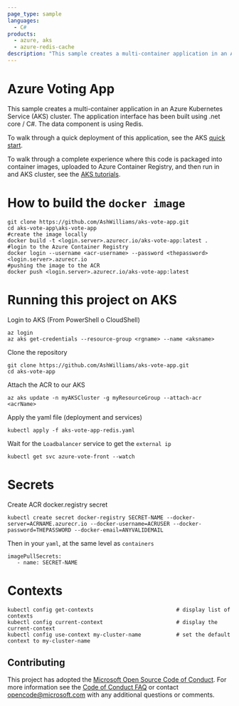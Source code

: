 ```yaml
---
page_type: sample
languages:
  - C#
products:
  - azure, aks
  - azure-redis-cache
description: "This sample creates a multi-container application in an Azure Kubernetes Service (AKS) cluster."
---
```


# Azure Voting App

This sample creates a multi-container application in an Azure Kubernetes Service (AKS) cluster. The application interface has been built using .net core / C#. The data component is using Redis.

To walk through a quick deployment of this application, see the AKS [quick start](https://docs.microsoft.com/en-us/azure/aks/kubernetes-walkthrough?WT.mc_id=none-github-nepeters).

To walk through a complete experience where this code is packaged into container images, uploaded to Azure Container Registry, and then run in and AKS cluster, see the [AKS tutorials](https://docs.microsoft.com/en-us/azure/aks/tutorial-kubernetes-prepare-app?WT.mc_id=none-github-nepeters).

# How to build the `docker image`

    git clone https://github.com/AshWilliams/aks-vote-app.git
    cd aks-vote-app\aks-vote-app
    #create the image locally
    docker build -t <login.server>.azurecr.io/aks-vote-app:latest .
    #login to the Azure Container Registry
    docker login --username <acr-username> --password <thepassword> <login.server>.azurecr.io
    #pushing the image to the ACR
    docker push <login.server>.azurecr.io/aks-vote-app:latest


# Running this project on AKS

Login to AKS (From PowerShell o CloudShell)

    az login
    az aks get-credentials --resource-group <rgname> --name <aksname>

Clone the repository

    git clone https://github.com/AshWilliams/aks-vote-app.git
    cd aks-vote-app

Attach the ACR to our AKS

    az aks update -n myAKSCluster -g myResourceGroup --attach-acr <acrName>

Apply the yaml file (deployment and services)

    kubectl apply -f aks-vote-app-redis.yaml

Wait for the `Loadbalancer` service to get the `external ip`

    kubectl get svc azure-vote-front --watch  


# Secrets

Create ACR docker.registry secret

    kubectl create secret docker-registry SECRET-NAME --docker-server=ACRNAME.azurecr.io --docker-username=ACRUSER --docker-password=THEPASSWORD --docker-email=ANYVALIDEMAIL
    
Then in your `yaml`, at the same level as `containers`

    imagePullSecrets:
       - name: SECRET-NAME


# Contexts

    kubectl config get-contexts                          # display list of contexts 
    kubectl config current-context                       # display the current-context
    kubectl config use-context my-cluster-name           # set the default context to my-cluster-name


## Contributing

This project has adopted the [Microsoft Open Source Code of Conduct](https://opensource.microsoft.com/codeofconduct/).
For more information see the [Code of Conduct FAQ](https://opensource.microsoft.com/codeofconduct/faq/) or
contact [opencode@microsoft.com](mailto:opencode@microsoft.com) with any additional questions or comments.
